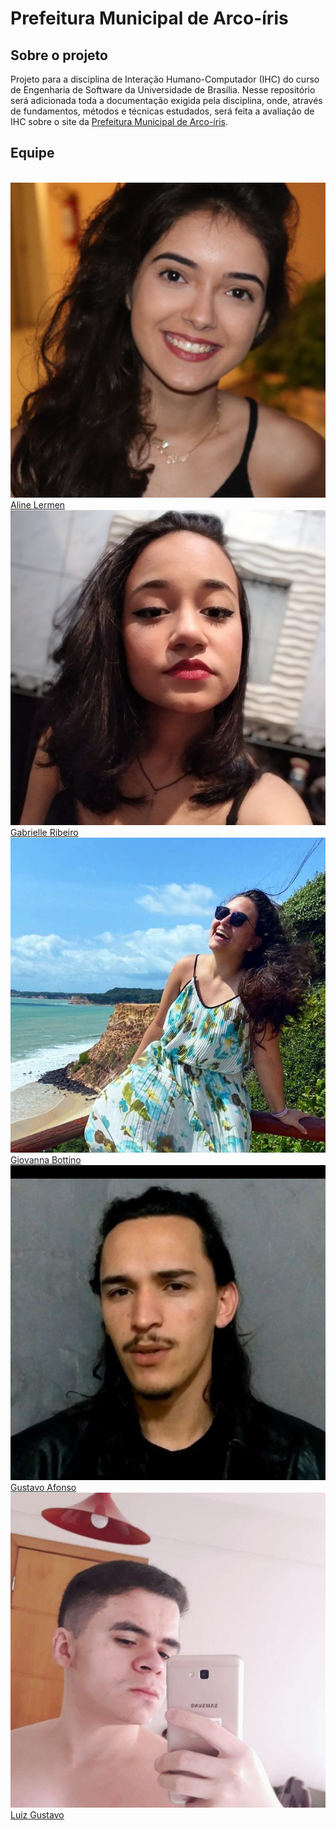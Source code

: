 # Prefeitura Municipal de Arco-íris

## Sobre o projeto
Projeto para a disciplina de Interação Humano-Computador (IHC) do curso de Engenharia de Software da Universidade de Brasília.
Nesse repositório será adicionada toda a documentação exigida pela disciplina, onde, através de fundamentos, métodos e técnicas estudados, será feita a avaliação de IHC sobre o site da [Prefeitura Municipal de Arco-íris](http://www.arcoiris.sp.gov.br/).

## Equipe

<br>
<div class="container">
  <div class="row">
    <div class="col-sm container-img">
        <img src="./img/equipe/Aline.jpeg" alt="..." class="img-thumbnail image">
            <div class="middle">
              <div class="text">
                <a href="https://github.com/AlineLermen">Aline Lermen</a>
              </div>
            </div>
    </div>
    <div class="col-sm container-img">
      <img src="./img/equipe/Gabrielle.jpeg" alt="..." class="img-thumbnail image">
          <div class="middle">
            <div class="text">
            <a href="https://github.com/Gabrielle-Ribeiro">Gabrielle Ribeiro</a>
            </div>
          </div>
    </div>
    <div class="col-sm container-img">
    <img src="./img/equipe/Giovanna.jpeg" alt="..." class="img-thumbnail image">
        <div class="middle">
          <div class="text">
          <a href="https://github.com/giovannabbottino">Giovanna Bottino</a>
          </div>
        </div>
    </div>
    <div class="col-sm container-img">
    <img src="./img/equipe/Gustavo.jpeg" alt="..." class="img-thumbnail image">
        <div class="middle">
          <div class="text">
          <a href="https://github.com/GustavoAPS">Gustavo Afonso</a>
          </div>
        </div>
    </div>
    <div class="col-sm container-img">
    <img src="./img/equipe/Luiz.jpeg" alt="..." class="img-thumbnail image">
        <div class="middle">
          <div class="text">
          <a href="https://github.com/lgpinheiro94">Luiz Gustavo</a>
          </div>
        </div>
    </div>
  </div>
